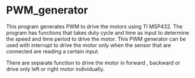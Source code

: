# PWM_generator
This program generates PWM to drive the motors using TI MSP432. The program has functions that takes duty cycle and time as input to determine the speed and time period to drive the motor. 
This PWM generator can be used with interrupt to drive the motor only when the sensor that are connected are reading a certain input.

There are separate function to drive the motor in forward , backward or drive only left or right motor individually.
